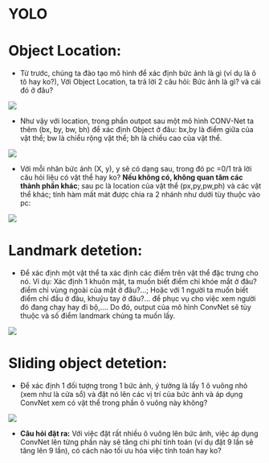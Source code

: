 # YOLO

# Object Location:
- Từ trước, chúng ta đào tạo mô hình để xác định bức ảnh là gì (ví dụ là ô tô hay ko?), Với Object Location, ta trả lời 2 câu hỏi: Bức ảnh là gì? và cái đó ở đâu?
 <img src ='https://i.imgur.com/ykdhUBS.jpg'>

- Như vậy với location, trong phần outpot sau một mô hình CONV-Net ta thêm (bx, by, bw, bh) để xác định Object ở đâu: bx,by là điểm giữa của vật thể; bw là chiểu rộng vật thể; bh là chiều cao của vật thể.
 <img src = 'https://i.imgur.com/A27rrns.jpg'>

- Với mỗi nhãn bức ảnh (X, y), y sẽ có dạng sau, trong đó pc =0/1 trả lời câu hỏi liệu có vật thể hay ko? **Nếu không có, không quan tâm các thành phần khác**; sau pc là location của vật thể (px,py,pw,ph) và các vật thể khác; tính hàm mất mát được chia ra 2 nhánh như dưới tùy thuộc vào pc:
<img src ='https://i.imgur.com/mAbZ3ME.jpg'>

# Landmark detetion:
- Để xác định một vật thể ta xác định các điểm trên vật thể đặc trưng cho nó. Ví dụ: Xác định 1 khuôn mặt, ta muốn biết điểm chỉ khóe mắt ở đâu? điểm chỉ vùng ngoài của mặt ở đâu?...; Hoặc với 1 người ta muốn biết điểm chỉ đầu ở đâu, khuỷu tay ở đâu?... để phục vụ cho việc xem người đó đang chạy hay đi bộ,.... Do đó, output của mô hình ConvNet sẽ tùy thuộc và số điểm landmark chúng ta muốn lấy.
<img src ='https://i.imgur.com/axs7Huq.jpg'>

# Sliding object detetion:
- Để xác định 1 đối tượng trong 1 bức ảnh, ý tưởng là lấy 1 ô vuông nhỏ (xem như là cửa sổ) và đặt nó lên các vị trí của bức ảnh và áp dụng ConvNet xem có vật thể trong phần ô vuông này không?
<img src ='https://i.imgur.com/4iZ5T0W.jpg'>

- **Câu hỏi đặt ra:** Với việc đặt rất nhiều ô vuông lên bức ảnh, việc áp dụng ConvNet lên từng phần này sẽ tăng chi phí tính toán (ví dụ đặt 9 lần sẽ tăng lên 9 lần), có cách nào tối ưu hóa việc tính toán hay ko? 